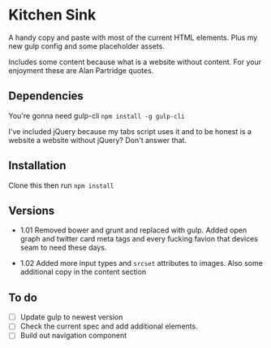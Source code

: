 # Kitchen Sink

A handy copy and paste with most of the current HTML elements. Plus my new gulp config and some placeholder assets.

Includes some content because what is a website without content. For your enjoyment these are Alan Partridge quotes.

## Dependencies

You're gonna need gulp-cli `npm install -g gulp-cli`

I've included jQuery because my tabs script uses it and to be honest is a website a website without jQuery? Don't answer that.

## Installation

Clone this then run `npm install`

## Versions

- 1.01 Removed bower and grunt and replaced with gulp. Added open graph and twitter card meta tags and every fucking favion that devices seam to need these days.

- 1.02 Added more input types and `srcset` attributes to images. Also some additional copy in the content section

## To do

- [ ] Update gulp to newest version 
- [ ] Check the current spec and add additional elements.
- [ ] Build out navigation component
